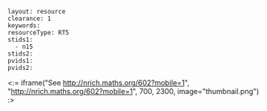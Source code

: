 ````
layout: resource
clearance: 1
keywords:
resourceType: RT5
stids1: 
  - n15
stids2:
pvids1:
pvids2:

````

<:= iframe("See http://nrich.maths.org/602?mobile=1", "http://nrich.maths.org/602?mobile=1", 700, 2300, image="thumbnail.png") :>

